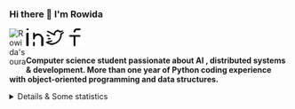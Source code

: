 ### Hi there 👋  I'm Rowida 
<!------>



[![linkedin](https://github.com/HouariZegai/HouariZegai/blob/master/icons/linkedin.png)](https://www.linkedin.com/in/rowida-nagah-30182a135) 
[![twitter](https://github.com/HouariZegai/HouariZegai/blob/master/icons/twitter.png)](https://twitter.com/Rowida60125002) 
[![facebook](https://github.com/HouariZegai/HouariZegai/blob/master/icons/facebook.png)](https://www.facebook.com/rowida.nagah.545/) 
</a>
<a href="https://www.quora.com/profile/Rowida-Nagah">
  <img align="left" alt="Rowida's oura" width="30px" src="https://www.svgrepo.com/show/25177/quora.svg" draggable="false" />
</a>






**Computer science student passionate about AI , distributed systems & development. More than one year of Python coding experience with object-oriented programming and data structures.**
 
 


<details>
  <summary>Details & Some statistics</summary>

   - 🔭 I’m Python developer...
   - 🌱 I’m currently learning Software development & DL ...
   - 📫 How to reach me: [My facebook account](https://www.facebook.com/rowida.nagah.545/)
   - 😄 Pronouns: Dana
   - ⚡ Fun fact: "Bellow the lid of your life is my fav" Qoute 




### Statistics

  ![Github stats](https://github-readme-stats.vercel.app/api?username=Rowida46)







<br/>
<p><img align="left" src="https://github-readme-stats.vercel.app/api?username=Rowida46&show_icons=true&theme=radical"/> </p>
<br/>


<br/>
<img align="left" width="26px" alt="Pycharm" src="https://img.icons8.com/windows/32/000000/pycharm.png"/>
<img align="left" width="26px" alt="Django" src="https://img.icons8.com/color/48/000000/django.png"/>
<img align="left" width="26px" src="https://raw.githubusercontent.com/github/explore/80688e429a7d4ef2fca1e82350fe8e3517d3494d/topics/python/python.png" alt="Python" >
<img <img align="left" width="26px" alt="anaconda" src="https://img.icons8.com/dusk/64/000000/anaconda.png"/>
<img align="left" alt="Git" width="26px" src="https://raw.githubusercontent.com/github/explore/80688e429a7d4ef2fca1e82350fe8e3517d3494d/topics/git/git.png" />
<img align="left" alt="GitHub" width="26px" src="https://raw.githubusercontent.com/github/explore/78df643247d429f6cc873026c0622819ad797942/topics/github/github.png" />
<br/>

